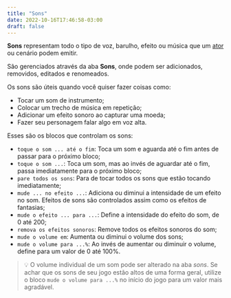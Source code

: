 ```yaml
---
title: "Sons"
date: 2022-10-16T17:46:58-03:00
draft: false
---
```


**Sons** representam todo o tipo de voz, barulho, efeito ou música que um [ator](/conceitos/atores) ou cenário podem emitir.

São gerenciados através da aba **Sons**, onde podem ser adicionados, removidos, editados e renomeados.

Os sons são úteis quando você quiser fazer coisas como:

- Tocar um som de instrumento;
- Colocar um trecho de música em repetição;
- Adicionar um efeito sonoro ao capturar uma moeda;
- Fazer seu personagem falar algo em voz alta.

Esses são os blocos que controlam os sons:

- `toque o som ... até o fim`: Toca um som e aguarda até o fim antes de passar para o próximo bloco;
- `toque o som ...`: Toca um som, mas ao invés de aguardar até o fim, passa imediatamente para o próximo bloco;
- `pare todos os sons`: Para de tocar todos os sons que estão tocando imediatamente;
- `mude ... no efeito ...`: Adiciona ou diminui a intensidade de um efeito no som. Efeitos de sons são controlados assim como os efeitos de fantasias;
- `mude o efeito ... para ...`: Define a intensidade do efeito do som, de 0 até 200;
- `remova os efeitos sonoros`: Remove todos os efeitos sonoros do som;
- `mude o volume em`: Aumenta ou diminui o volume dos sons;
- `mude o volume para ...%`: Ao invés de aumentar ou diminuir o volume, define para um valor de 0 até 100%.

> 💡 O volume individual de um som pode ser alterado na aba *sons*. Se achar que os sons de seu jogo estão altos de uma forma geral, utilize o bloco `mude o volume para ...%` no início do jogo para um valor mais agradável.
